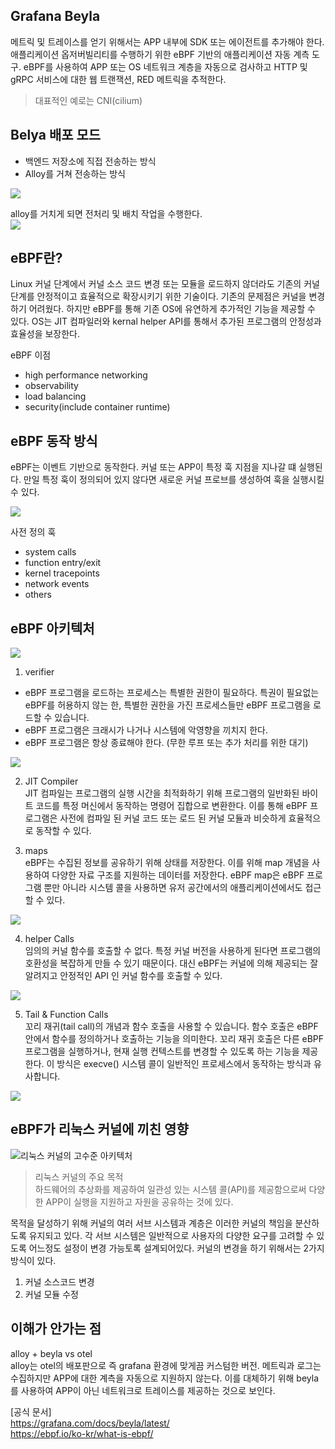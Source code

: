 ## Grafana Beyla
메트릭 및 트레이스를 얻기 위해서는 APP 내부에 SDK 또는 에이전트를 추가해야 한다. 애플리케이션 옵저버빌리티를 수행하기 위한 eBPF 기반의 애플리케이션 자동 계측 도구. eBPF를 사용하여 APP 또는 OS 네트워크 계층을 자동으로 검사하고 HTTP 및 gRPC 서비스에 대한 웹 트랜잭션, RED 메트릭을 추적한다.

> 대표적인 예로는 CNI(cilium)

## Belya 배포 모드
- 백엔드 저장소에 직접 전송하는 방식
- Alloy를 거쳐 전송하는 방식
  
![](https://grafana.com/media/docs/grafana-cloud/beyla/alloy-vs-direct.png)

alloy를 거치게 되면 전처리 및 배치 작업을 수행한다.  
![](https://grafana.com/media/docs/grafana-cloud/beyla/nodes-2.png)

## eBPF란?
Linux 커널 단계에서 커널 소스 코드 변경 또는 모듈을 로드하지 않더라도 기존의 커널 단계를 안정적이고 효율적으로 확장시키기 위한 기술이다. 기존의 문제점은 커널을 변경하기 어려웠다. 하지만 eBPF를 통해 기존 OS에 유연하게 추가적인 기능을 제공할 수 있다. OS는 JIT 컴파일러와 kernal helper API를 통해서 추가된 프로그램의 안정성과 효율성을 보장한다.

eBPF 이점
- high performance networking
- observability
- load balancing
- security(include container runtime)

## eBPF 동작 방식 
eBPF는 이벤트 기반으로 동작한다. 커널 또는 APP이 특정 훅 지점을 지나갈 떄 실행된다. 만일 특정 훅이 정의되어 있지 않다면 새로운 커널 프로브를 생성하여 훅을 실행시킬 수 있다.

![](https://ebpf.io/static/b4f7d64d4d04806a1de60126926d5f3a/691bc/syscall-hook.webp)

사전 정의 훅  
- system calls
- function entry/exit  
- kernel tracepoints
- network events
- others

## eBPF 아키텍처
![](https://ebpf.io/static/1a1bb6f1e64b1ad5597f57dc17cf1350/691bc/go.webp)


1. verifier  
- eBPF 프로그램을 로드하는 프로세스는 특별한 권한이 필요하다. 특권이 필요없는 eBPF를 허용하지 않는 한, 특별한 권한을 가진 프로세스들만 eBPF 프로그램을 로드할 수 있습니다.
- eBPF 프로그램은 크래시가 나거나 시스템에 악영향을 끼치지 한다.
- eBPF 프로그램은 항상 종료해야 한다. (무한 루프 또는 추가 처리를 위한 대기)

![](https://ebpf.io/static/7eec5ccd8f6fbaf055256da4910acd5a/691bc/loader.webp)

2. JIT Compiler  
JIT 컴파일는 프로그램의 실행 시간을 최적화하기 위해 프로그램의 일반화된 바이트 코드를 특정 머신에서 동작하는 명령어 집합으로 변환한다. 이를 통해 eBPF 프로그램은 사전에 컴파일 된 커널 코드 또는 로드 된 커널 모듈과 비슷하게 효율적으로 동작할 수 있다.

3. maps  
eBPF는 수집된 정보를 공유하기 위해 상태를 저장한다. 이를 위해 map 개념을 사용하여 다양한 자료 구조를 지원하는 데이터를 저장한다. eBPF map은 eBPF 프로그램 뿐만 아니라 시스템 콜을 사용하면 유저 공간에서의 애플리케이션에서도 접근할 수 있다.

![](https://ebpf.io/static/e7909dc59d2b139b77f901fce04f60a1/691bc/map-architecture.webp)

4. helper Calls  
임의의 커널 함수를 호출할 수 없다. 특정 커널 버전을 사용하게 된다면 프로그램의 호환성을 복잡하게 만들 수 있기 때문이다. 대신 eBPF는 커널에 의해 제공되는 잘 알려지고 안정적인 API 인 커널 함수를 호출할 수 있다.

![](https://ebpf.io/static/6e18b76323d8520107fab90c033edaf4/691bc/helper.webp)

5. Tail & Function Calls    
꼬리 재귀(tail call)의 개념과 함수 호출을 사용할 수 있습니다. 함수 호출은 eBPF 안에서 함수를 정의하거나 호출하는 기능을 의미한다. 꼬리 재귀 호출은 다른 eBPF 프로그램을 실행하거나, 현재 실행 컨텍스트를 변경할 수 있도록 하는 기능을 제공한다. 이 방식은 execve() 시스템 콜이 일반적인 프로세스에서 동작하는 방식과 유사합니다.

![](https://ebpf.io/static/106a9d37e6b2b88e24b923d96e852dd5/691bc/tailcall.webp)

## eBPF가 리눅스 커널에 끼친 영향
![리눅스 커널의 고수준 아키텍처](https://ebpf.io/static/560d57883f7df9beafb47eee1d790247/691bc/kernel-arch.webp)
> 리눅스 커널의 주요 목적  
> 하드웨어의 추상화를 제공하여 일관성 있는 시스템 콜(API)를 제공함으로써 다양한 APP이 실행을 지원하고 자원을 공유하는 것에 있다.

목적을 달성하기 위해 커널의 여러 서브 시스템과 계층은 이러한 커널의 책임을 분산하도록 유지되고 있다. 각 서브 시스템은 일반적으로 사용자의 다양한 요구를 고려할 수 있도록 어느정도 설정이 변경 가능토록 설계되어있다. 커널의 변경을 하기 위해서는 2가지 방식이 있다.

1. 커널 소스코드 변경  
2. 커널 모듈 수정  

## 이해가 안가는 점
alloy + beyla vs otel  
alloy는 otel의 배포판으로 즉 grafana 환경에 맞게끔 커스텀한 버전. 메트릭과 로그는 수집하지만 APP에 대한 계측을 자동으로 지원하지 않는다. 이를 대체하기 위해 beyla를 사용하여 APP이 아닌 네트워크로 트레이스를 제공하는 것으로 보인다.

[공식 문서]    
https://grafana.com/docs/beyla/latest/  
https://ebpf.io/ko-kr/what-is-ebpf/  
